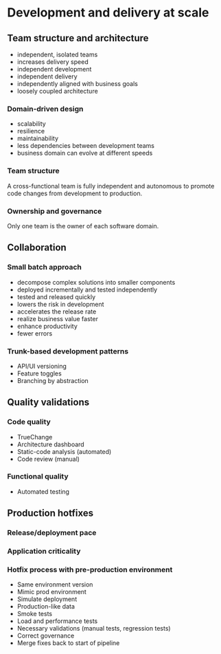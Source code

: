 # Development and delivery at scale

## Team structure and architecture

* independent, isolated teams
* increases delivery speed
* independent development
* independent delivery
* independently aligned with business goals
* loosely coupled architecture

### Domain-driven design

* scalability
* resilience
* maintainability
* less dependencies between development teams
* business domain can evolve at different speeds

### Team structure

A cross-functional team is fully independent and autonomous to promote code changes from development to production.

### Ownership and governance

Only one team is the owner of each software domain.

## Collaboration

### Small batch approach

* decompose complex solutions into smaller components
* deployed incrementally and tested independently
* tested and released quickly
* lowers the risk in development
* accelerates the release rate 
* realize business value faster
* enhance productivity
* fewer errors

### Trunk-based development patterns

* API/UI versioning
* Feature toggles
* Branching by abstraction

## Quality validations

### Code quality

* TrueChange
* Architecture dashboard
* Static-code analysis (automated)
* Code review (manual)

### Functional quality

* Automated testing

## Production hotfixes

### Release/deployment pace

### Application criticality

### Hotfix process with pre-production environment

* Same environment version
* Mimic prod environment
* Simulate deployment
* Production-like data
* Smoke tests
* Load and performance tests
* Necessary validations (manual tests, regression tests)
* Correct governance
* Merge fixes back to start of pipeline